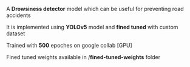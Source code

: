 A **Drowsiness detector** model which can be useful for preventing road accidents 

It is implemented using **YOLOv5** model and **fined tuned** with custom dataset

Trained with **500** epoches on google collab [GPU]

Fined tuned weights available in /**fined-tuned-weights** folder 
